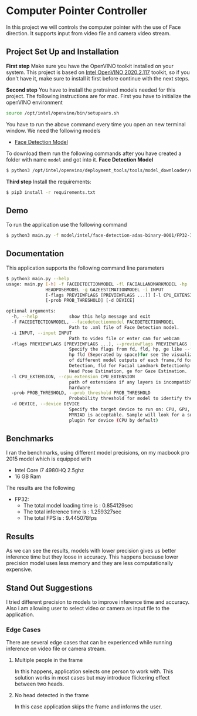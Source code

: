 # Computer Pointer Controller
In this project we will controls the computer pointer with the use of Face direction. It supports input from video file and camera video stream. 

## Project Set Up and Installation
**First step**
Make sure you have the OpenVINO toolkit installed on your system. This project is based on [Intel OpenVINO 2020.2.117](https://docs.openvinotoolkit.org/2020.2/index.html) toolkit, so if you don't have it, make sure to install it first before continue with the next steps.

**Second step**
You have to install the pretrained models needed for this project. The following instructions are for mac.
First you have to initialize the openVINO environment
```bash
source /opt/intel/openvino/bin/setupvars.sh
```
You have to run the above command every time you open an new terminal window.
We need the following models
- [Face Detection Model](https://docs.openvinotoolkit.org/latest/_models_intel_face_detection_adas_binary_0001_description_face_detection_adas_binary_0001.html)

To download them run the following commands after you have created a folder with name `model` and got into it.
**Face Detection Model**
```bash
$ python3 /opt/intel/openvino/deployment_tools/tools/model_downloader/downloader.py --name "face-detection-adas-binary-0001"
```
**Third step**
Install the requirements:
```bash
$ pip3 install -r requirements.txt
```


## Demo
To run the application use the following command
```bash
$ python3 main.py -f model/intel/face-detection-adas-binary-0001/FP32-INT1/face-detection-adas-binary-0001.xml -fl -i demo.mp4
```

## Documentation
This application supports the following command line parameters
```bash
$ python3 main.py --help
usage: main.py [-h] -f FACEDETECTIONMODEL -fl FACIALLANDMARKMODEL -hp
               HEADPOSEMODEL -g GAZEESTIMATIONMODEL -i INPUT
               [-flags PREVIEWFLAGS [PREVIEWFLAGS ...]] [-l CPU_EXTENSION]
               [-prob PROB_THRESHOLD] [-d DEVICE]

optional arguments:
  -h, --help            show this help message and exit
  -f FACEDETECTIONMODEL, --facedetectionmodel FACEDETECTIONMODEL
                        Path to .xml file of Face Detection model.
  -i INPUT, --input INPUT
                        Path to video file or enter cam for webcam
  -flags PREVIEWFLAGS [PREVIEWFLAGS ...], --previewFlags PREVIEWFLAGS [PREVIEWFLAGS ...]
                        Specify the flags from fd, fld, hp, ge like --flags fd
                        hp fld (Seperated by space)for see the visualization
                        of different model outputs of each frame,fd for Face
                        Detection, fld for Facial Landmark Detectionhp for
                        Head Pose Estimation, ge for Gaze Estimation.
  -l CPU_EXTENSION, --cpu_extension CPU_EXTENSION
                        path of extensions if any layers is incompatible with
                        hardware
  -prob PROB_THRESHOLD, --prob_threshold PROB_THRESHOLD
                        Probability threshold for model to identify the face .
  -d DEVICE, --device DEVICE
                        Specify the target device to run on: CPU, GPU, FPGA or
                        MYRIAD is acceptable. Sample will look for a suitable
                        plugin for device (CPU by default)
```

## Benchmarks
I ran the benchmarks, using different model precisions, on my macbook pro 2015 model which is equipped with
- Intel Core i7 4980HQ 2.5ghz
- 16 GB Ram

The results are the following
- FP32:
  - The total model loading time is : 0.854129sec
  - The total inference time is : 1.259327sec
  - The total FPS is : 9.445078fps
  

## Results
As we can see the results, models with lower precision gives us better inference time but they loose in accuracy. This happens because lower precision model uses less memory and they are less computationally expensive.

## Stand Out Suggestions
I tried different precision to models to improve inference time and accuracy. Also i am allowing user to select video or camera as input file to the application.

### Edge Cases
There are several edge cases that can be experienced while running inference on video file or camera stream.

1. Multiple people in the frame

   In this happens, application selects one person to work with. This solution works in most cases but may introduce flickering effect between two heads.

2. No head detected in the frame

   In this case application skips the frame and informs the user.
